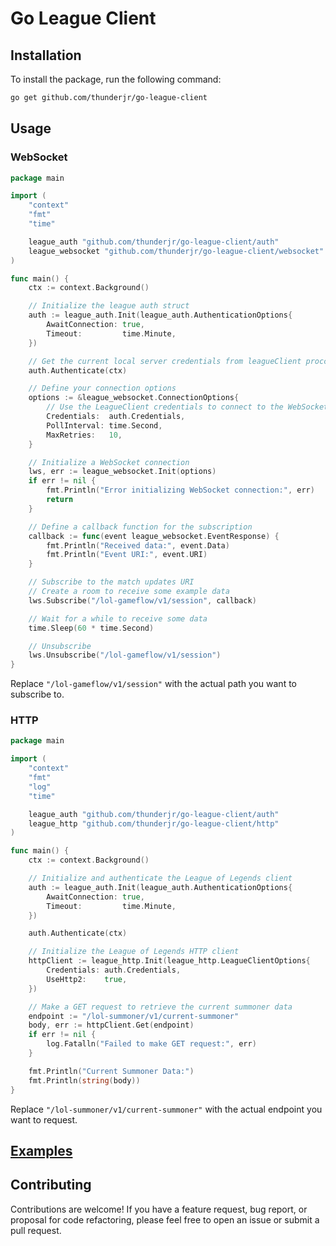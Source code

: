 # Go League Client

## Installation

To install the package, run the following command:

```bash
go get github.com/thunderjr/go-league-client
```

## Usage

### WebSocket

```go
package main

import (
	"context"
	"fmt"
	"time"

	league_auth "github.com/thunderjr/go-league-client/auth"
	league_websocket "github.com/thunderjr/go-league-client/websocket"
)

func main() {
	ctx := context.Background()

	// Initialize the league auth struct
	auth := league_auth.Init(league_auth.AuthenticationOptions{
		AwaitConnection: true,
		Timeout:         time.Minute,
	})

	// Get the current local server credentials from leagueClient proccess
	auth.Authenticate(ctx)

	// Define your connection options
	options := &league_websocket.ConnectionOptions{
		// Use the LeagueClient credentials to connect to the WebSocket server
		Credentials:  auth.Credentials,
		PollInterval: time.Second,
		MaxRetries:   10,
	}

	// Initialize a WebSocket connection
	lws, err := league_websocket.Init(options)
	if err != nil {
		fmt.Println("Error initializing WebSocket connection:", err)
		return
	}

	// Define a callback function for the subscription
	callback := func(event league_websocket.EventResponse) {
		fmt.Println("Received data:", event.Data)
		fmt.Println("Event URI:", event.URI)
	}

	// Subscribe to the match updates URI
	// Create a room to receive some example data
	lws.Subscribe("/lol-gameflow/v1/session", callback)

	// Wait for a while to receive some data
	time.Sleep(60 * time.Second)

	// Unsubscribe
	lws.Unsubscribe("/lol-gameflow/v1/session")
}
```

Replace `"/lol-gameflow/v1/session"` with the actual path you want to subscribe to.

### HTTP

```go
package main

import (
	"context"
	"fmt"
	"log"
	"time"

	league_auth "github.com/thunderjr/go-league-client/auth"
	league_http "github.com/thunderjr/go-league-client/http"
)

func main() {
	ctx := context.Background()

	// Initialize and authenticate the League of Legends client
	auth := league_auth.Init(league_auth.AuthenticationOptions{
		AwaitConnection: true,
		Timeout:         time.Minute,
	})

	auth.Authenticate(ctx)

	// Initialize the League of Legends HTTP client
	httpClient := league_http.Init(league_http.LeagueClientOptions{
		Credentials: auth.Credentials,
		UseHttp2:    true,
	})

	// Make a GET request to retrieve the current summoner data
	endpoint := "/lol-summoner/v1/current-summoner"
	body, err := httpClient.Get(endpoint)
	if err != nil {
		log.Fatalln("Failed to make GET request:", err)
	}

	fmt.Println("Current Summoner Data:")
	fmt.Println(string(body))
}
```

Replace `"/lol-summoner/v1/current-summoner"` with the actual endpoint you want to request.

## [Examples](https://github.com/thunderjr/go-league-client/tree/master/examples)

## Contributing

Contributions are welcome! If you have a feature request, bug report, or proposal for code refactoring, please feel free to open an issue or submit a pull request.
